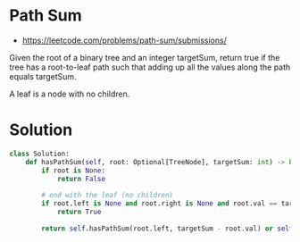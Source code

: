 # Path Sum

- https://leetcode.com/problems/path-sum/submissions/

Given the root of a binary tree and an integer targetSum, return true if the tree has a root-to-leaf path such that adding up all the values along the path equals targetSum.

A leaf is a node with no children.

# Solution

```python
class Solution:
    def hasPathSum(self, root: Optional[TreeNode], targetSum: int) -> bool:
        if root is None:
            return False
        
        # end with the leaf (no children)
        if root.left is None and root.right is None and root.val == targetSum:
            return True
        
        return self.hasPathSum(root.left, targetSum - root.val) or self.hasPathSum(root.right, targetSum - root.val)
```